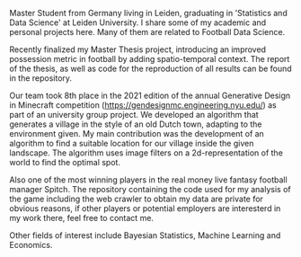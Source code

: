 Master Student from Germany living in Leiden, graduating in 'Statistics and Data Science' at Leiden University.
I share some of my academic and personal projects here. Many of them are related to Football Data Science.

Recently finalized my Master Thesis project, introducing an improved possession metric in football by adding spatio-temporal context. 
The report of the thesis, as well as code for the reproduction of all results can be found in the repository.

Our team took 8th place in the 2021 edition of the annual Generative Design in Minecraft competition (https://gendesignmc.engineering.nyu.edu/) as part of an university group project. We developed an algorithm that generates a village in the style of an old Dutch town, adapting to the environment given. My main contribution was the development of an algorithm to find a suitable location for our village inside the given landscape. The algorithm uses image filters on a 2d-representation of the world to find the optimal spot.

Also one of the most winning players in the real money live fantasy football manager Spitch.
The repository containing the code used for my analysis of the game including the web crawler to obtain my data are private for obvious reasons,
if other players or potential employers are interesterd in my work there, feel free to contact me.

Other fields of interest include Bayesian Statistics, Machine Learning and Economics.
